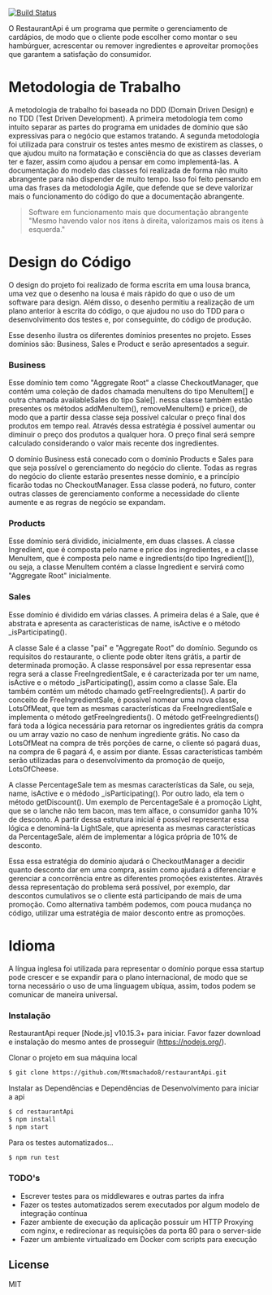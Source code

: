 [![Build Status](https://travis-ci.org/joemccann/dillinger.svg?branch=master)](https://travis-ci.org/joemccann/dillinger)

O RestaurantApi é um programa que permite o gerenciamento de cardápios, de modo que o cliente pode escolher como montar o seu hambúrguer, acrescentar ou remover ingredientes e aproveitar promoções que garantem a satisfação do consumidor.

# Metodologia de Trabalho

A metodologia de trabalho foi baseada no DDD (Domain Driven Design) e no TDD (Test Driven Development). 
A primeira metodologia tem como intuito separar as partes do programa em unidades de domínio que são expressivas para o negócio que estamos tratando.
A segunda metodologia foi utilizada para construir os testes antes mesmo de existirem as classes, o que ajudou muito na formatação e consciência do que as classes deveriam ter e fazer, assim como ajudou a pensar em como implementá-las.
A documentação do modelo das classes foi realizada de forma não muito abrangente para não dispender de muito tempo. Isso foi feito pensando em uma das frases da metodologia Agile, que defende que se deve valorizar mais o funcionamento do código do que a documentação abrangente. 

> Software em funcionamento mais que documentação abrangente
> "Mesmo havendo valor nos itens à direita, valorizamos mais os itens à esquerda."

# Design do Código

O design do projeto foi realizado de forma escrita em uma lousa branca, uma vez que o desenho na lousa é mais rápido do que o uso de um software para design.
Além disso, o desenho permitiu a realização de um plano anterior à escrita do código, o que ajudou no uso do TDD para o desenvolvimento dos testes e, por conseguinte, do código de produção.

Esse desenho ilustra os diferentes domínios presentes no projeto. Esses domínios são: Business, Sales e Product e serão apresentados a seguir.

### Business

Esse domínio tem como "Aggregate Root" a classe CheckoutManager, que contém uma coleção de dados chamada menuItens do tipo MenuItem[] e outra chamada availableSales do tipo Sale[]. nessa classe também estão presentes os métodos addMenuItem(), removeMenuItem() e price(), de modo que a partir dessa classe seja possível calcular o preço final dos produtos em tempo real.
Através dessa estratégia é possível aumentar ou diminuir o preço dos produtos a qualquer hora. O preço final será sempre calculado considerando o valor mais recente dos ingredientes.

O domínio Business está conecado com o dominio Products e Sales para que seja possível o gerenciamento do negócio do cliente.
Todas as regras do negócio do cliente estarão presentes nesse domínio, e a princípio ficarão todas no CheckoutManager.
Essa classe poderá, no futuro, conter outras classes de gerenciamento conforme a necessidade do cliente aumente e as regras de negócio se expandam.

### Products

Esse domínio será dividido, inicialmente, em duas classes.
A classe Ingredient, que é composta pelo name e price dos ingredientes, e a classe MenuItem, que é composta pelo name e ingredients(do tipo Ingredient[]), ou seja, a classe MenuItem contém a classe Ingredient e servirá como "Aggregate Root" inicialmente.

### Sales 

Esse domínio é dividido em várias classes. A primeira delas é a Sale, que é abstrata e apresenta as características de name, isActive e o método _isParticipating(). 

A classe Sale é a classe "pai" e "Aggregate Root" do domínio. 
Segundo os requisitos do restaurante, o cliente pode obter itens grátis, a partir de determinada promoção. A classe responsável por essa representar essa regra será a classe FreeIngredientSale, e é caracterizada por ter um name, isActive e o método _isParticipating(), assim como a classe Sale. Ela também contém um método chamado getFreeIngredients().
A partir do conceito de FreeIngredientSale, é possível nomear uma nova classe, LotsOfMeat, que tem as mesmas características da FreeIngredientSale e implementa o método getFreeIngredients().
O método getFreeIngredients() fará toda a lógica necessária para retornar os ingredientes grátis da compra ou um array vazio no caso de nenhum ingrediente grátis.
No caso da LotsOfMeat na compra de três porções de carne, o cliente só pagará duas, na compra de 6 pagará 4, e assim por diante.
Essas características também serão utilizadas para o desenvolvimento da promoção de queijo, LotsOfCheese.

A classe PercentageSale tem as mesmas características da Sale, ou seja, name, isActive e o médodo _isParticipating(). Por outro lado, ela tem o método getDiscount(). Um exemplo de PercentageSale é a promoção Light, que se o lanche não tem bacon, mas tem alface, o consumidor ganha 10% de desconto.
A partir dessa estrutura inicial é possível representar essa lógica e denominá-la LightSale, que apresenta as mesmas características da PercentageSale, além de implementar a lógica própria de 10% de desconto.

Essa essa estratégia do domínio ajudará o CheckoutManager a decidir quanto desconto dar em uma compra, assim como ajudará a diferenciar e gerenciar a concorrência entre as diferentes promoções existentes.
Através dessa representação do problema será possível, por exemplo, dar descontos cumulativos se o cliente está participando de mais de uma promoção.
Como alternativa também podemos, com pouca mudança no código, utilizar uma estratégia de maior desconto entre as promoções.

# Idioma

A língua inglesa foi utilizada para representar o domínio porque essa startup pode crescer e se expandir para o plano internacional, de modo que se torna necessário o uso de uma linguagem ubíqua, assim, todos podem se comunicar de maneira universal. 

### Instalação

RestaurantApi requer [Node.js] v10.15.3+ para iniciar.
Favor fazer download e instalação do mesmo antes de prosseguir (https://nodejs.org/).

Clonar o projeto em sua máquina local
```sh
$ git clone https://github.com/Mtsmachado8/restaurantApi.git
```

Instalar as Dependências e Dependências de Desenvolvimento para iniciar a api

```sh
$ cd restaurantApi
$ npm install
$ npm start
```

Para os testes automatizados...

```sh
$ npm run test
```

### TODO's

 - Escrever testes para os middlewares e outras partes da infra
 - Fazer os testes automatizados serem executados por algum modelo de integração contínua
 - Fazer ambiente de execução da aplicação possuir um HTTP Proxying com nginx, e redirecionar as requisições da porta 80 para o server-side
 - Fazer um ambiente virtualizado em Docker com scripts para execução

License
----

MIT